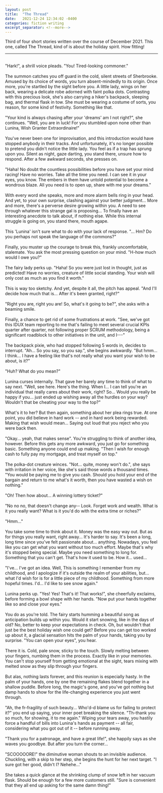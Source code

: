 ```yaml
---
layout: post
title:  "The Thread"
date:   2021-12-24 12:34:02 -0400
categories: fiction writing
excerpt_separator: <!--more-->
---
```


Third of four short stories written over the course of December 2021. This one, called The Thread, kind of is about the holiday spirit. How fitting!

<!--more-->

- - -
<br>
"Hark!", a shrill voice pleads. "You! Tired-looking commoner."<br>
<br>
The summon catches you off guard in the cold, silent streets of Sherbrooke. Amused by its choice of words, you turn absent-mindedly to its origin. Once more, you're startled by the sight before you. A little lady, wings on her back, wearing a delicate robe adorned with faint polka dots. Contrasting with this precious look, she's also carrying a hiker's backpack, sleeping bag, and thermal flask in tow. She must be wearing a costume of sorts, you reason, for some kind of festivity. Something like that.<br>
<br>
"Your kind is always chasing after your 'dreams' am I not right?", she continues. "Well, you are in luck! For you stumbled upon none other than Lunina, Wish Granter Extraordinaire!"<br>
<br>
You've never been one for improvisation, and this introduction would have stopped anybody in their tracks. And unfortunately, it's no longer possible to pretend you didn't notice the little lady. You feel as if a trap has sprung upon you. Silent as night, gaze darting, you stand there, unsure how to respond. After a few awkward seconds, she presses on.<br>
<br>
"Haha! No doubt the countless possibilities before you have set your mind racing! Have no worries. Take all the time you need. I can see it in your eyes, you know. The embers in them have untold potential to become a wondrous blaze. All you need is to open up, share with me your dreams."<br>
<br>
With every word she speaks, more and more alarm bells ring in your head. And yet, to your own surprise, clashing against your better judgment... More and more, there's a perverse desire growing within you. A need to see through whatever this strange gal is proposing... To finally have an interesting anecdote to talk about, if nothing else. While this internal struggle is going on, you stand there, mouth agape.<br>
<br>
This 'Lunina' isn't sure what to do with your lack of response. "... Hm? Do you perhaps not speak the language of the commons?"<br>
<br>
Finally, you muster up the courage to break this, frankly uncomfortable, stalemate. You ask the most pressing question on your mind. "H-how much would I owe you?"<br>
<br>
The fairy lady perks up. "Haha! So you were just lost in thought, just as predicted! Have no worries, creature of little social standing. Your wish will only cost as much as you find it worth."<br>
<br>
This is way too sketchy. And yet, despite it all, the pitch has appeal. "And I'll decide how much that is... After it's been granted, right?"<br>
<br>
"Right you are, right you are! So, what's it going to be?", she asks with a beaming smile.<br>
<br>
Finally, a chance to get rid of some frustrations at work. "See, we've got this IDUX team reporting to me that's failing to meet several crucial KPIs quarter after quarter, not following proper SCRUM methodology, being a significant roadblock to other initiatives in the unit, and I---"<br>
<br>
The backpack pixie, who had stopped following 5 words in, decides to interrupt. "Ah... So you say, so you say.", she begins awkwardly. "But hmm... I think... I have a feeling like that's not really what you want your wish to be about, is it?"<br>
<br>
"Huh? What do you mean?"<br>
<br>
Lunina curses internally. That gave her barely any time to think of what to say next. "Well, see here. Here's the thing. When I... I can tell you're an individual that really cares about their work, right? So... Would you really be happy if you... just ended up wishing away all the hurdles on your way? Wouldn't that be cheating your way to the top?"<br>
<br>
What's it to her? But then again, something about her plea rings true. At one point, you did believe in hard work -- and in hard work being rewarded. Making that wish would mean... Saying out loud that you reject who you were back then.<br>
<br>
"Okay... yeah, that makes sense". You're struggling to think of another idea, however. Before this gets any more awkward, you just go for something basic. Something anyone could end up making. "Then I wish for enough cash to fully pay my mortgage, and treat myself on top."<br>
<br>
The polka-dot creature winces. "Not... quite, money won't do.", she says with irritation in her voice, like she's said those words a thousand times. "You would be paying me to give you cash. Should you hold your end of the bargain and return to me what's it worth, then you have wasted a wish on nothing."<br>
<br>
"Oh! Then how about... A winning lottery ticket?"<br>
<br>
"No no no, that doesn't change any-- Look. Forget work and wealth. What is it you really want? What is it you'd do with the extra time or riches?"<br>
<br>
"Hmm..."<br>
<br>
You take some time to think about it. Money was the easy way out. But as for things you really want, right away... It's harder to say. It's been a long, long time since you've felt passionate about... anything. Nowadays, you feel like you can get what you want without too much effort. Maybe that's why it's stopped being special. Maybe you need something to long for. Something that you can't get. That's how it used to be. How it... used...<br>
<br>
"I've... I've got an idea. Well, This is something I remember from my childhood, and I apologize if it's outside the realm of your abilities, but... what I'd wish for is for a little piece of my childhood. Something from more hopeful times. I'd... I'd like to see snow again."<br>
<br>
Lunina perks up. "Yes! Yes! That's it! That works!", she cheerfully exclaims, before forming a bowl shape with her hands. "Now put your hands together like so and close your eyes."<br>
<br>
You do as you're told. The fairy starts humming a beautiful song as anticipation builds up within you. Would it start snowing, like in the days of old? No, better to keep your expectations in check. Oh, but wouldn't that just be the best holiday wish one could get? Before you can get too worked up about it, a glacial sensation hits the palm of your hands, taking you by surprise. "You can open your eyes", you hear.<br>
<br>
There it is. Cold, pale snow, sticky to the touch. Slowly melting between your fingers, numbing them in the process. Exactly like in your memories. You can't stop yourself from getting emotional at the sight, tears mixing with melted snow as they slip through your fingers.<br>
<br>
But alas, nothing lasts forever, and this reunion is especially hasty. In the palm of your hands, one by one the remaining flakes blend together in a shallow puddle. Before long, the magic's gone, and you've got nothing but damp hands to show for the life-changing experience you just went through.<br>
<br>
"Ah, the fr-fragility of such beauty... Who'd-d blame us for failing to protect it?" you end up saying, your inner poet breaking the silence. "Th-thank you so much, for showing, it to me again." Wiping your tears away, you hastily force a handful of bills into Lunina's hands as payment -- all fair, considering what you got out of it -- before running away.<br>
<br>
"Thank you for a patronage, and have a great life!", she happily says as she waves you goodbye. But after you turn the corner... <br>
<br>
"SCOOOOORE!" the diminutive woman shouts to an invisible audience. Chuckling, with a skip to her step, she begins the hunt for her next target. "I sure got her good, didn't I? Nehehe..."<br>
<br>
She takes a quick glance at the shrinking clump of snow left in her vacuum flask. Should be enough for a few more customers still. "Sure is convenient that they all end up asking for the same damn thing!"
